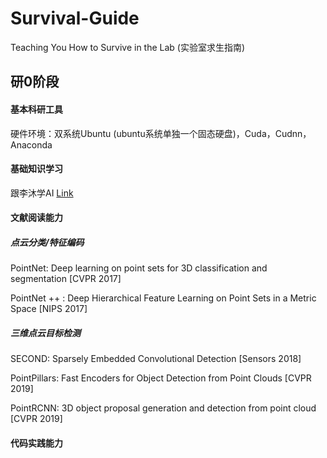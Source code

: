 # Survival-Guide
Teaching You How to Survive in the Lab (实验室求生指南)

## 研0阶段

#### 基本科研工具
硬件环境：双系统Ubuntu (ubuntu系统单独一个固态硬盘)，Cuda，Cudnn，Anaconda

#### 基础知识学习
跟李沐学AI [Link](https://space.bilibili.com/1567748478/channel/seriesdetail?sid=358497)

#### 文献阅读能力

##### 点云分类/特征编码
PointNet: Deep learning on point sets for 3D classification and segmentation [CVPR 2017]

PointNet ++ : Deep Hierarchical Feature Learning on Point Sets in a Metric Space [NIPS 2017]

##### 三维点云目标检测

SECOND: Sparsely Embedded Convolutional Detection [Sensors 2018]

PointPillars: Fast Encoders for Object Detection from Point Clouds [CVPR 2019]

PointRCNN: 3D object proposal generation and detection from point cloud [CVPR 2019]

#### 代码实践能力
